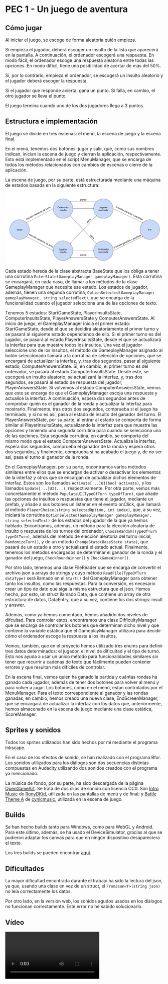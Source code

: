 # PEC 1 - Un juego de aventura

## Cómo jugar
Al iniciar el juego, se escoge de forma aleatoria quién empieza.

Si empieza el jugador, deberá escoger un insulto de la lista que aparecerá en la pantalla. A continuación, el ordenador escogerá una respuesta. En modo fácil, el ordenador escoge una respuesta aleatoria entre todas las opciones. En modo difícil, tiene una posibilidad de acertar de más del 50%.

Si, por lo contrario, empieza el ordenador, se escogerá un insulto aleatorio y el jugador deberá escoger la respuesta.

Si el jugador que responde acierta, gana un punto. Si falla, en cambio, el otro jugador se lleva el punto.

El juego termina cuando uno de los dos jugadores llega a 3 puntos.

## Estructura e implementación
El juego se divide en tres escenas: el menú, la escena de juego y la escena final.

En el menú, tenemos dos botones: jugar y salir, que, como sus nombres indican, inician la escena de juego y cierran la aplicación, respectivamente. Esto está implementado en el script MenuManager, que se encarga de todos los métodos relacionados con cambios de escenas o cierre de la aplicación.

La escena de juego, por su parte, está estructurada mediante una máquina de estados basada en la siguiente estructura:

![State Machine](PEC1_StateMachine.png)

Cada estado hereda de la clase abstracta BaseState que los obliga a tener una corrutina `EnterState(GameplayManager gameplayManager)`. Esta corrutina se encargará, en cada caso, de llamar a los métodos de la clase GameplayManager que necesite ese estado. Los estados de jugador, además, tienen una segunda corrutina, `OptionSelected(GameplayManager gameplayManager, string selectedText)`, que se encarga de la funcionalidad cuando el jugador selecciona una de las opciones de texto.

Tenemos 5 estados: StartGameState, PlayerInsultsState, ComputerInsultsState, PlayerAnswersState y ComputerAnswersState. Al inicio de juego, el GameplayManager inicia el primer estado: StartGameState, desde el que se decidirá aleatoriamente el primer turno y se pasará al siguiente estado dependiendo de ello. Si el primer turno es del jugador, se pasará al estado PlayerInsultsState, desde el que se actualizará la interfaz para que muestre todos los insultos. Una vez el jugador seleccione uno de los insultos, el método de GameplayManager asignado al botón seleccionado llamará a la corrutina de selección de opciones, que se encargará de actualizar la interfaz, y, tras dos segundos, pasar al siguiente estado, ComputerAnswersState. Si, en cambio, el primer turno es del ordenador, se pasará al estado ComputerInsultsState. Desde este, se escogerá un insulto aleatorio, se actualizará la interfaz, y, tras dos segundos, se pasará al estado de respuesta del jugador, PlayerAnswersState. Si volvemos al estado ComputerAnswersState, vemos que este se encarga de que el GameplayManager escoja una respuesta y actualice la interfaz. A continuación, espera dos segundos antes de comprobar quién es el ganador de la ronda y actualizar la interfaz para mostrarlo. Finalmente, tras otros dos segundos, comprueba si el juego ha terminado, y si no es así, pasa al estado de insulto del ganador del turno. El PlayerAnswersState, por su parte, al entrar al estado se comporta de forma similar al PlayerInsultsState, actualizando la interfaz para que muestre las opciones y teniendo una segunda corrutina para cuando se selecciona una de las opciones. Esta segunda corrutina, en cambio, se comporta del mismo modo que el estado ComputerAnswersState. Actualiza la interfaz, espera dos segundos, comprueba el ganador de la ronda y espera otros dos segundos, y finalmente, comprueba si ha acabado el juego y, de no ser así, pasa el turno al ganador de la ronda.

En el GameplayManager, por su parte, encontramos varios métodos similares entre ellos que se encargan de activar o desactivar los elementos de la interfaz y otros que se encargan de actualizar dichos elementos de interfaz. Estos son los llamados `Activate[...]UI(bool activate)`, y los llamados `Update[...]UI(...)`, respectivamente. Por otra parte, vemos más concretamente el método `PopulateUI(TypeOfTurn typeOfTurn)`, que añade las opciones de insultos o respuestas que tiene el jugador, mediante un prefab, y añade a sus botones un listener en el evento onClick, que llamará al método `PlayerChoice(string selectedOption, int index)`, que, a su vez, iniciará la corrutina `OptionSelected(GameplayManager gameplayManager, string selectedText)` de los estados del jugador de la que ya hemos hablado. Encontramos, además, un método para la elección aleatoria de insulto o respuesta de los turnos del ordenador, `ChooseRandom(TypeOfTurn typeOfTurn)`, además del método de elección aleatoria del turno inicial, `RandomizeTurn()`, y de un método `ChangeState(BaseState state)`, que pasará de un estado a otro y actualizará el estado actual. Finalmente, tenemos los métodos encargados de determinar el ganador de la ronda y el ganador del juego, `CheckRoundWinner()` y `CheckGameWinner()`.

Por otro lado, tenemos una clase FileReader que se encarga de convertir el archivo json a arrays de strings y cuyo método `ReadFile(TypeOfTurn dataType)` será llamado en el `Start()` del GameplayManager para obtener tanto los insultos, como las respuestas. Para la conversión, es necesario crear un tipo de dato que siga la misma estructura que el json. Hemos hecho, por esto, un struct llamado Data, que contiene un array de otra estructura de datos, DataEntry, que a su vez, contiene los dos strings: insult y answer.

Además, como ya hemos comentado, hemos añadido dos niveles de difcultad. Para controlar estos, encontramos una clase DifficultyManager que se encarga de controlar los botones que determinan dicho nivel y que contiene la variable estática que el GameplayManager utilizará para decidir cómo el ordenador escoge la respuesta a los insultos.

Vemos, también, que en el proyecto hemos utilizado tres enums para definir tres datos determinados: el jugador, el nivel de dificultad y el tipo de turno. Esto nos ayuda a usar un único método para funcionalidades similares sin tener que recurrir a cadenas de texto que fácilmente pueden contener errores y que resultan más difíciles de controlar.

En la escena final, vemos quién ha ganado la partida y cuántas rondas ha ganado cada jugador, además de tener dos botones para volver al menú y para volver a jugar. Los botones, como en el menú, estan controlados por el MenuManager. Para el texto correspondiente al ganador y las rondas ganadas, en cambio, hemos creado una nueva clase, EndScreenManager, que se encargará de actualizar la interfaz con los datos que, anteriormente, hemos almacenado en la escena de juego mediante una clase estática, ScoreManager.

## Sprites y sonidos
Todos los sprites utilizados han sido hechos por mi mediante el programa Inkscape.

En el caso de los efectos de sonido, se han realizado con el programa Bfxr. Los sonidos utilizados para los diálogos son dos secuencias distintas compuestas en Audacity utilizando dos sonidos creados con el programa ya mencionado.

La música de fondo, por su parte, ha sido descargada de la página [OpenGameArt](https://opengameart.org/). Se trata de dos clips de sonido con licencia CC0. Son [Intro Music](https://opengameart.org/content/intro-music-0) de [RonyDKid](https://opengameart.org/users/ronydkid), utilizada en las pantallas de menú y de final; y [Battle Theme A](https://opengameart.org/content/battle-theme-a) de [cynicmusic](https://opengameart.org/users/cynicmusic), utilizada en la escena de juego.

## Builds
Se han hecho builds tanto para Windows, como para WebGL y Android. Para este último, además, se ha usado el DeviceSimulator, gracias al que se pudieron adaptar los canvas para que en ningún dispositivo desapareciera el texto.

Los tres builds se pueden encontrar [aquí](https://fuscor.itch.io/p2d-pec1-un-juego-de-aventuras).

## Dificultades
La mayor dificultad encontrada durante el trabajo ha sido la lectura del json, ya que, usando una clase en vez de un struct, el `FromJson<T>(string json)` no leía correctamente los datos.

Por otro lado, en la versión web, los sonidos agudos usados en los diálogos no funcionan correctamente. Este error no he sabido solucionarlo.

## Vídeo
![](PEC1_Video.mp4)

